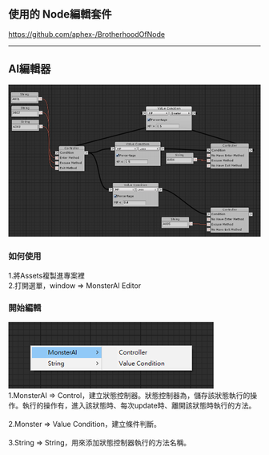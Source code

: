 ## 使用的 Node編輯套件
https://github.com/aphex-/BrotherhoodOfNode

----------------------------------------------------------------------------------------

## AI編輯器
![Image](https://raw.githubusercontent.com/apperdog/EditorMonsterAI/master/show.png)



### 如何使用
1.將Assets複製進專案裡
<br>2.打開選單，window => MonsterAI Editor</br>



### 開始編輯
![Image](https://github.com/apperdog/EditorMonsterAI/blob/master/show2.png)
<br>1.MonsterAI => Control，建立狀態控制器。狀態控制器為，儲存該狀態執行的操作。執行的操作有，進入該狀態時、每次update時、離開該狀態時執行的方法。</br>
<br>2.Monster => Value Condition，建立條件判斷。</br>
<br>3.String => String，用來添加狀態控制器執行的方法名稱。</br>
